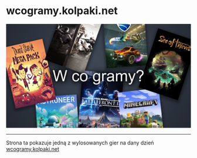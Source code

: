 # wcogramy.kolpaki.net

<a href="https://wcogramy.kolpaki.net">
<img src="https://raw.githubusercontent.com/DrSapling/wcogramy/main/images/site.png">
</a>

<hr>

Strona ta pokazuje jedną z wylosowanych gier na dany dzień
[wcogramy.kolpaki.net](wcogramy.kolpaki.net)
